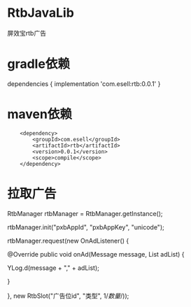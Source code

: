 # RtbJavaLib
屏效宝rtb广告

# gradle依赖
dependencies {
    implementation 'com.esell:rtb:0.0.1'
}
# maven依赖

        <dependency>
            <groupId>com.esell</groupId>
            <artifactId>rtb</artifactId>
            <version>0.0.1</version>
            <scope>compile</scope>
        </dependency>
        
# 拉取广告
RtbManager rtbManager = RtbManager.getInstance();

rtbManager.init("pxbAppId", "pxbAppKey", "unicode");

rtbManager.request(new OnAdListener() {

@Override
public void onAd(Message message, List<RtbAD> adList) {

 YLog.d(message + "," + adList);
 
  }
  
}, new RtbSlot("广告位id", "类型", 1/*数量*/));
